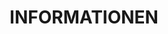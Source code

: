 ---
_source: 'about'
title: German About
hero_image: /uploads/hero-about.jpg
intro_block:
  headline: LEIDENSCHAFT IST UNSER ANTRIEB
  details: |
    Merritt steht für Perfektionismus. Wir sind Vorreiter. Wir planen präzise, gehen die Ausführung sorgfältig und mit der Gewissheit an, dass unsere Arbeit Generationen überdauert. Wir arbeiten bei unseren unübertroffenen Holzarbeiten nur mit den besten Designern, Bauunternehmen und Handwerkern zusammen.
image_pair_a:
  left_image: /uploads/about-1.jpg
  left_image_caption:
  right_image: /uploads/about-2.jpg
  right_image_caption:
text_block_a: Für außergewöhnliche Häuser und Superjachten ist nur das Beste gut genug.
headline_block_a:
  headline: ZEITLOSES HANDWERK, MODERNSTE TECHNOLOGIE
  details: |
    Merritt revolutioniert den Möbel- und Innenausbau von innen heraus. Als familiengeführtes Unternehmen setzt Merritt seit fünfzig Jahren auf starke Ideale.
image_block:
  image: /uploads/about-3.jpg
headline_block_b:
  headline: EINE UNTERNEHMENS-GESCHICHTE GEPRÄGT VON KUNSTFERTIGKEIT UND WEITSICHT
  details: |
    George A. Merritt war bereits in jungen Jahren in seiner Heimatstadt Cleveland (Ohio) als Kunstschreiner tätig. 1967 gründete er das Unternehmen Merritt Woodwork und bildete dort auch neue Mitarbeiter aus. George A. Merritt hat sich einen Ruf als Perfektionist und Künstler erarbeitet, dank dem er sich mit Kunstschreiner- und Holzbauarbeiten von höchster Qualität in der Region etablieren konnte.

    Heute führen seine beiden Söhne Michael und Keith Merritt das Unternehmen. Sie setzen weiterhin auf herausragende Handwerkskunst, hochwertige Materialien und aktives Management. Das Unternehmen hat sich unter ihrer Leitung erfolgreich auch neuen Branchen geöffnet.
image_pair_b:
  left_image: /uploads/founder.jpg
  left_image_caption: George A. Merritt, GRÜNDER
  right_image: /uploads/leadership.jpg
  right_image_caption: Keith & Michael Merritt
text_block_b: Durch stetige Innovation und eine Leidenschaft für Perfektion setzt Merritt neue Maßstäbe in der Branche.
next:
  name: kunden
  link: /clients/
title: INFORMATIONEN
description: ZEITGEMÄSSE UND MASSGEFERTIGTE HOLZ- UND SCHREINERARBEITEN.
_comments:
  hero_image: file should be ~2000px wide
  left_image: file should be ~800px wide
  right_image: file should be ~800px wide
  image: file should be ~2000px wide
  next: the'next' link
  name: the text of the 'next' link
  link: where the 'next' link takes you
  title: for meta property='og:title'
  description: (optional) for meta property='og:description'
---